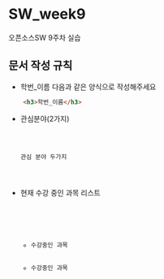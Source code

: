 # SW_week9
오픈소스SW 9주차 실습 

## 문서 작성 규칙
- 학번_이름
  다음과 같은 양식으로 작성해주세요
  
```html
    <h3>학번_이름</h3>
```
- 관심분야(2가지)
  <pre>
    <code>
       <p>관심 분야 두가지</p>
    </code>
  </pre>
 
- 현재 수강 중인 과목 리스트
  <pre>
    <code>
       <ul>
        <li>수강중인 과목</li>
        <li>수강중인 과목</li>
      </ul>
    </code>
  </pre>
  
